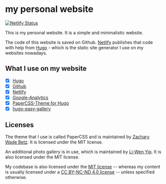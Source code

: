 # my personal website

[![Netlify Status](https://api.netlify.com/api/v1/badges/6658b217-9b6e-4eb8-b450-655ba0563f53/deploy-status)](https://app.netlify.com/sites/oe7drt/deploys)

This is my personal website. It is a simple and minimalistic website.

The code of this website is saved on Github. [Netlify](https://www.netlify.com/)
publishes that code with help from [Hugo](https://gohugo.io/) - which is the
static site generator I use on my websites nowadays.

## What I use on my website

- [x] [Hugo](https://gohugo.io/)
- [x] [Github](https://github.com/)
- [x] [Netlify](https://www.netlify.com/)
- [x] [Google-Analytics](https://analytics.google.com/analytics/web/)
- [x] [PaperCSS-Theme for Hugo](https://github.com/zwbetz-gh/papercss-hugo-theme)
- [x] [hugo-easy-gallery](https://github.com/liwenyip/hugo-easy-gallery)

## Licenses

The theme that I use is called PaperCSS and is maintained by
[Zachary Wade Betz](https://github.com/zwbetz-gh). It is licensed under the
MIT license.

An additional photo gallery is in use, which is maintained by
[Li-Wen Yip](https://github.com/liwenyip). It is also licensed under the
MIT license.

My codebase is also licensed under the
[MIT license](https://github.com/freefallcid/oe7drt/blob/master/LICENSE)
-- whereas my content is usually licensed under a
[CC BY-NC-ND 4.0 license](https://creativecommons.org/licenses/by-nc-nd/4.0/)
-- unless specified otherwise.
